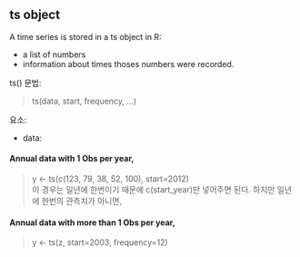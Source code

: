 ## ts object  
A time series is stored in a ts object in R:  
- a list of numbers  
- information about times thoses numbers were recorded.  

ts() 문법:  
> ts(data, start, frequency, ...)  

요소:  
- data:  


#### Annual data with 1 Obs **per year**,  
> y <- ts(c(123, 79, 38, 52, 100), start=2012)  
이 경우는 일년에 한번이기 때문에 c(start_year)만 넣어주면 된다. 하지만 일년에 한번의 관측치가 아니면,  

#### Annual data with more than 1 Obs **per year**,  
> y <- ts(z, start=2003, frequency=12) 



